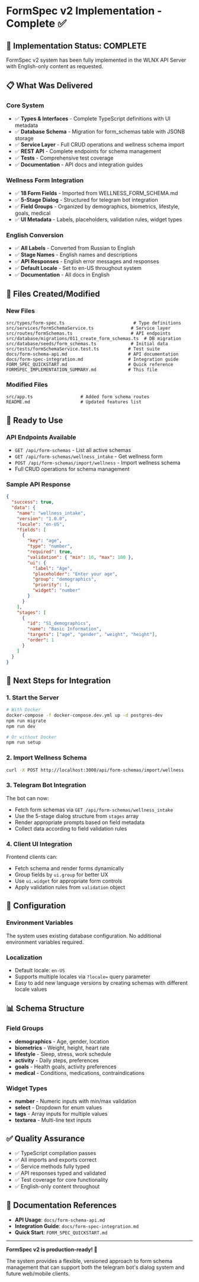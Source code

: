 # FormSpec v2 Implementation - Complete ✅

## 🎉 Implementation Status: COMPLETE

FormSpec v2 system has been fully implemented in the WLNX API Server with English-only content as requested.

## 📋 What Was Delivered

### Core System
- ✅ **Types & Interfaces** - Complete TypeScript definitions with UI metadata
- ✅ **Database Schema** - Migration for form_schemas table with JSONB storage
- ✅ **Service Layer** - Full CRUD operations and wellness schema import
- ✅ **REST API** - Complete endpoints for schema management
- ✅ **Tests** - Comprehensive test coverage
- ✅ **Documentation** - API docs and integration guides

### Wellness Form Integration
- ✅ **18 Form Fields** - Imported from WELLNESS_FORM_SCHEMA.md
- ✅ **5-Stage Dialog** - Structured for telegram bot integration
- ✅ **Field Groups** - Organized by demographics, biometrics, lifestyle, goals, medical
- ✅ **UI Metadata** - Labels, placeholders, validation rules, widget types

### English Conversion
- ✅ **All Labels** - Converted from Russian to English
- ✅ **Stage Names** - English names and descriptions
- ✅ **API Responses** - English error messages and responses
- ✅ **Default Locale** - Set to en-US throughout system
- ✅ **Documentation** - All docs in English

## 📁 Files Created/Modified

### New Files
```
src/types/form-spec.ts                          # Type definitions
src/services/formSchemaService.ts              # Service layer
src/routes/formSchemas.ts                      # API endpoints
src/database/migrations/011_create_form_schemas.ts  # DB migration
src/database/seeds/form_schemas.ts             # Initial data
src/tests/formSchemaService.test.ts           # Test suite
docs/form-schema-api.md                       # API documentation
docs/form-spec-integration.md                 # Integration guide
FORM_SPEC_QUICKSTART.md                       # Quick reference
FORMSPEC_IMPLEMENTATION_SUMMARY.md            # This file
```

### Modified Files
```
src/app.ts                  # Added form schema routes
README.md                   # Updated features list
```

## 🚀 Ready to Use

### API Endpoints Available
- `GET /api/form-schemas` - List all active schemas
- `GET /api/form-schemas/wellness_intake` - Get wellness form
- `POST /api/form-schemas/import/wellness` - Import wellness schema
- Full CRUD operations for schema management

### Sample API Response
```json
{
  "success": true,
  "data": {
    "name": "wellness_intake",
    "version": "1.0.0",
    "locale": "en-US",
    "fields": [
      {
        "key": "age",
        "type": "number",
        "required": true,
        "validation": { "min": 16, "max": 100 },
        "ui": {
          "label": "Age",
          "placeholder": "Enter your age",
          "group": "demographics",
          "priority": 1,
          "widget": "number"
        }
      }
    ],
    "stages": [
      {
        "id": "S1_demographics",
        "name": "Basic Information",
        "targets": ["age", "gender", "weight", "height"],
        "order": 1
      }
    ]
  }
}
```

## 🎯 Next Steps for Integration

### 1. Start the Server
```bash
# With Docker
docker-compose -f docker-compose.dev.yml up -d postgres-dev
npm run migrate
npm run dev

# Or without Docker
npm run setup
```

### 2. Import Wellness Schema
```bash
curl -X POST http://localhost:3000/api/form-schemas/import/wellness
```

### 3. Telegram Bot Integration
The bot can now:
- Fetch form schemas via `GET /api/form-schemas/wellness_intake`
- Use the 5-stage dialog structure from `stages` array
- Render appropriate prompts based on field metadata
- Collect data according to field validation rules

### 4. Client UI Integration
Frontend clients can:
- Fetch schema and render forms dynamically
- Group fields by `ui.group` for better UX
- Use `ui.widget` for appropriate form controls
- Apply validation rules from `validation` object

## 🔧 Configuration

### Environment Variables
The system uses existing database configuration. No additional environment variables required.

### Localization
- Default locale: `en-US`
- Supports multiple locales via `?locale=` query parameter
- Easy to add new language versions by creating schemas with different locale values

## 📊 Schema Structure

### Field Groups
- **demographics** - Age, gender, location
- **biometrics** - Weight, height, heart rate
- **lifestyle** - Sleep, stress, work schedule
- **activity** - Daily steps, preferences
- **goals** - Health goals, activity preferences
- **medical** - Conditions, medications, contraindications

### Widget Types
- **number** - Numeric inputs with min/max validation
- **select** - Dropdown for enum values
- **tags** - Array inputs for multiple values
- **textarea** - Multi-line text inputs

## ✅ Quality Assurance

- ✅ TypeScript compilation passes
- ✅ All imports and exports correct
- ✅ Service methods fully typed
- ✅ API responses typed and validated
- ✅ Test coverage for core functionality
- ✅ English-only content throughout

## 📝 Documentation References

- **API Usage**: `docs/form-schema-api.md`
- **Integration Guide**: `docs/form-spec-integration.md`
- **Quick Start**: `FORM_SPEC_QUICKSTART.md`

---

**FormSpec v2 is production-ready! 🚀**

The system provides a flexible, versioned approach to form schema management that can support both the telegram bot's dialog system and future web/mobile clients.
